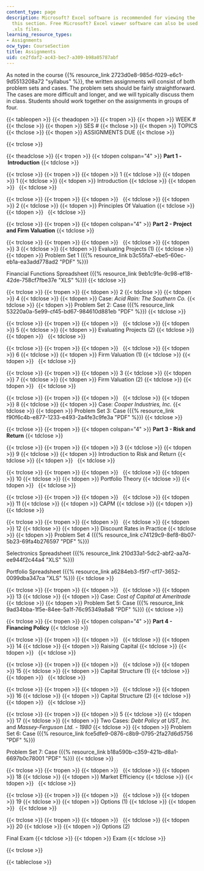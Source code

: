 ```yaml
---
content_type: page
description: Microsoft? Excel software is recommended for viewing the .xls files in
  this section. Free Microsoft? Excel viewer software can also be used to view the
  .xls files.
learning_resource_types:
- Assignments
ocw_type: CourseSection
title: Assignments
uid: ce2fdaf2-ac43-bec7-a309-b98a05787abf
---
```


As noted in the course {{% resource_link 2723d0e8-985d-f029-e6c1-9d5513208a72 "syllabus" %}}, the written assignments will consist of both problem sets and cases. The problem sets should be fairly straightforward. The cases are more difficult and longer, and we will typically discuss them in class. Students should work together on the assignments in groups of four.

{{< tableopen >}}
{{< theadopen >}}
{{< tropen >}}
{{< thopen >}}
WEEK #
{{< thclose >}}
{{< thopen >}}
SES #
{{< thclose >}}
{{< thopen >}}
TOPICS
{{< thclose >}}
{{< thopen >}}
ASSIGNMENTS DUE
{{< thclose >}}

{{< trclose >}}

{{< theadclose >}}
{{< tropen >}}
{{< tdopen colspan="4" >}}
**Part 1 - Introduction**
{{< tdclose >}}

{{< trclose >}}
{{< tropen >}}
{{< tdopen >}}
1
{{< tdclose >}}
{{< tdopen >}}
1
{{< tdclose >}}
{{< tdopen >}}
Introduction
{{< tdclose >}}
{{< tdopen >}}
 
{{< tdclose >}}

{{< trclose >}}
{{< tropen >}}
{{< tdopen >}}
 
{{< tdclose >}}
{{< tdopen >}}
2
{{< tdclose >}}
{{< tdopen >}}
Principles Of Valuation
{{< tdclose >}}
{{< tdopen >}}
 
{{< tdclose >}}

{{< trclose >}}
{{< tropen >}}
{{< tdopen colspan="4" >}}
**Part 2 - Project and Firm Valuation**
{{< tdclose >}}

{{< trclose >}}
{{< tropen >}}
{{< tdopen >}}
 
{{< tdclose >}}
{{< tdopen >}}
3
{{< tdclose >}}
{{< tdopen >}}
Evaluating Projects (1)
{{< tdclose >}}
{{< tdopen >}}
Problem Set 1 ({{% resource_link b3c55fa7-ebe5-60ec-eb1a-ea3add778ad2 "PDF" %}})  
  
Financial Functions Spreadsheet ({{% resource_link 9eb1c91e-9c98-ef18-42de-758cf7fbe37e "XLS" %}})
{{< tdclose >}}

{{< trclose >}}
{{< tropen >}}
{{< tdopen >}}
2
{{< tdclose >}}
{{< tdopen >}}
4
{{< tdclose >}}
{{< tdopen >}}
Case: _Acid Rain: The Southern Co._
{{< tdclose >}}
{{< tdopen >}}
Problem Set 2: Case ({{% resource_link 53220a0a-5e99-cf45-bd67-984610d881eb "PDF" %}})
{{< tdclose >}}

{{< trclose >}}
{{< tropen >}}
{{< tdopen >}}
 
{{< tdclose >}}
{{< tdopen >}}
5
{{< tdclose >}}
{{< tdopen >}}
Evaluating Projects (2)
{{< tdclose >}}
{{< tdopen >}}
 
{{< tdclose >}}

{{< trclose >}}
{{< tropen >}}
{{< tdopen >}}
 
{{< tdclose >}}
{{< tdopen >}}
6
{{< tdclose >}}
{{< tdopen >}}
Firm Valuation (1)
{{< tdclose >}}
{{< tdopen >}}
 
{{< tdclose >}}

{{< trclose >}}
{{< tropen >}}
{{< tdopen >}}
3
{{< tdclose >}}
{{< tdopen >}}
7
{{< tdclose >}}
{{< tdopen >}}
Firm Valuation (2)
{{< tdclose >}}
{{< tdopen >}}
 
{{< tdclose >}}

{{< trclose >}}
{{< tropen >}}
{{< tdopen >}}
 
{{< tdclose >}}
{{< tdopen >}}
8
{{< tdclose >}}
{{< tdopen >}}
Case: _Cooper Industries, Inc._
{{< tdclose >}}
{{< tdopen >}}
Problem Set 3: Case ({{% resource_link f90f6c4b-e877-1233-e493-2a4fe3c9fe3a "PDF" %}})
{{< tdclose >}}

{{< trclose >}}
{{< tropen >}}
{{< tdopen colspan="4" >}}
**Part 3 - Risk and Return**
{{< tdclose >}}

{{< trclose >}}
{{< tropen >}}
{{< tdopen >}}
3
{{< tdclose >}}
{{< tdopen >}}
9
{{< tdclose >}}
{{< tdopen >}}
Introduction to Risk and Return
{{< tdclose >}}
{{< tdopen >}}
 
{{< tdclose >}}

{{< trclose >}}
{{< tropen >}}
{{< tdopen >}}
 
{{< tdclose >}}
{{< tdopen >}}
10
{{< tdclose >}}
{{< tdopen >}}
Portfolio Theory
{{< tdclose >}}
{{< tdopen >}}
 
{{< tdclose >}}

{{< trclose >}}
{{< tropen >}}
{{< tdopen >}}
 
{{< tdclose >}}
{{< tdopen >}}
11
{{< tdclose >}}
{{< tdopen >}}
CAPM
{{< tdclose >}}
{{< tdopen >}}
 
{{< tdclose >}}

{{< trclose >}}
{{< tropen >}}
{{< tdopen >}}
 
{{< tdclose >}}
{{< tdopen >}}
12
{{< tdclose >}}
{{< tdopen >}}
Discount Rates in Practice
{{< tdclose >}}
{{< tdopen >}}
Problem Set 4 ({{% resource_link c74129c9-8ef8-8b07-5b23-69fa4b276597 "PDF" %}})  
  
Selectronics Spreadsheet ({{% resource_link 210d33a1-5dc2-abf2-aa7d-ee944f2c44a4 "XLS" %}})  
  
Portfolio Spreadsheet ({{% resource_link a6284eb3-f5f7-cf17-3652-0099dba347ca "XLS" %}})
{{< tdclose >}}

{{< trclose >}}
{{< tropen >}}
{{< tdopen >}}
 
{{< tdclose >}}
{{< tdopen >}}
13
{{< tdclose >}}
{{< tdopen >}}
Case: _Cost of Capital at Ameritrade_
{{< tdclose >}}
{{< tdopen >}}
Problem Set 5: Case ({{% resource_link 9ad34bba-1f5e-84ee-5a1f-76c95349a8a8 "PDF" %}})
{{< tdclose >}}

{{< trclose >}}
{{< tropen >}}
{{< tdopen colspan="4" >}}
**Part 4 - Financing Policy**
{{< tdclose >}}

{{< trclose >}}
{{< tropen >}}
{{< tdopen >}}
 
{{< tdclose >}}
{{< tdopen >}}
14
{{< tdclose >}}
{{< tdopen >}}
Raising Capital
{{< tdclose >}}
{{< tdopen >}}
 
{{< tdclose >}}

{{< trclose >}}
{{< tropen >}}
{{< tdopen >}}
 
{{< tdclose >}}
{{< tdopen >}}
15
{{< tdclose >}}
{{< tdopen >}}
Capital Structure (1)
{{< tdclose >}}
{{< tdopen >}}
 
{{< tdclose >}}

{{< trclose >}}
{{< tropen >}}
{{< tdopen >}}
 
{{< tdclose >}}
{{< tdopen >}}
16
{{< tdclose >}}
{{< tdopen >}}
Capital Structure (2)
{{< tdclose >}}
{{< tdopen >}}
 
{{< tdclose >}}

{{< trclose >}}
{{< tropen >}}
{{< tdopen >}}
5
{{< tdclose >}}
{{< tdopen >}}
17
{{< tdclose >}}
{{< tdopen >}}
Two Cases: _Debt Policy at UST, Inc._ and _Massey-Ferguson Ltd. - 1980_
{{< tdclose >}}
{{< tdopen >}}
Problem Set 6: Case ({{% resource_link fce5dfe9-0876-c8b9-0795-2fa27d6d5756 "PDF" %}})  
  
Problem Set 7: Case ({{% resource_link b18a590b-c359-421b-d8a1-6697b0c78001 "PDF" %}})
{{< tdclose >}}

{{< trclose >}}
{{< tropen >}}
{{< tdopen >}}
 
{{< tdclose >}}
{{< tdopen >}}
18
{{< tdclose >}}
{{< tdopen >}}
Market Efficiency
{{< tdclose >}}
{{< tdopen >}}
 
{{< tdclose >}}

{{< trclose >}}
{{< tropen >}}
{{< tdopen >}}
 
{{< tdclose >}}
{{< tdopen >}}
19
{{< tdclose >}}
{{< tdopen >}}
Options (1)
{{< tdclose >}}
{{< tdopen >}}
 
{{< tdclose >}}

{{< trclose >}}
{{< tropen >}}
{{< tdopen >}}
 
{{< tdclose >}}
{{< tdopen >}}
20
{{< tdclose >}}
{{< tdopen >}}
Options (2)  
  
Final Exam
{{< tdclose >}}
{{< tdopen >}}
Exam
{{< tdclose >}}

{{< trclose >}}

{{< tableclose >}}